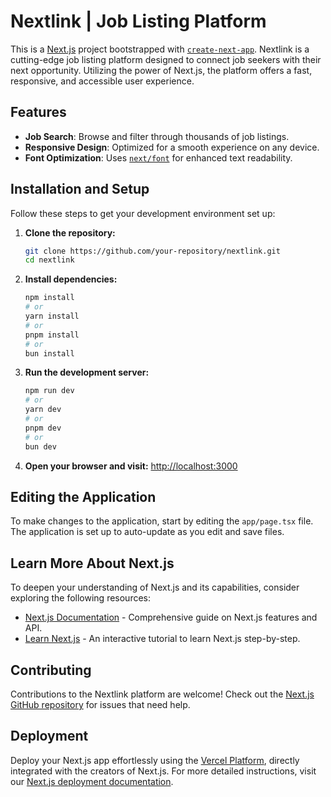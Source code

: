 # Nextlink | Job Listing Platform

This is a [Next.js](https://nextjs.org/) project bootstrapped with [`create-next-app`](https://github.com/vercel/next.js/tree/canary/packages/create-next-app). Nextlink is a cutting-edge job listing platform designed to connect job seekers with their next opportunity. Utilizing the power of Next.js, the platform offers a fast, responsive, and accessible user experience.

## Features

- **Job Search**: Browse and filter through thousands of job listings.
- **Responsive Design**: Optimized for a smooth experience on any device.
- **Font Optimization**: Uses [`next/font`](https://nextjs.org/docs/basic-features/font-optimization) for enhanced text readability.

## Installation and Setup

Follow these steps to get your development environment set up:

1. **Clone the repository:**
   ```bash
   git clone https://github.com/your-repository/nextlink.git
   cd nextlink
   ```

2. **Install dependencies:**
   ```bash
   npm install
   # or
   yarn install
   # or
   pnpm install
   # or
   bun install
   ```

3. **Run the development server:**
   ```bash
   npm run dev
   # or
   yarn dev
   # or
   pnpm dev
   # or
   bun dev
   ```

4. **Open your browser and visit:**
   [http://localhost:3000](http://localhost:3000)

## Editing the Application

To make changes to the application, start by editing the `app/page.tsx` file. The application is set up to auto-update as you edit and save files.

## Learn More About Next.js

To deepen your understanding of Next.js and its capabilities, consider exploring the following resources:

- [Next.js Documentation](https://nextjs.org/docs) - Comprehensive guide on Next.js features and API.
- [Learn Next.js](https://nextjs.org/learn) - An interactive tutorial to learn Next.js step-by-step.

## Contributing

Contributions to the Nextlink platform are welcome! Check out the [Next.js GitHub repository](https://github.com/vercel/next.js/) for issues that need help.

## Deployment

Deploy your Next.js app effortlessly using the [Vercel Platform](https://vercel.com/new?utm_medium=default-template&filter=next.js&utm_source=create-next-app&utm_campaign=create-next-app-readme), directly integrated with the creators of Next.js. For more detailed instructions, visit our [Next.js deployment documentation](https://nextjs.org/docs/deployment).
